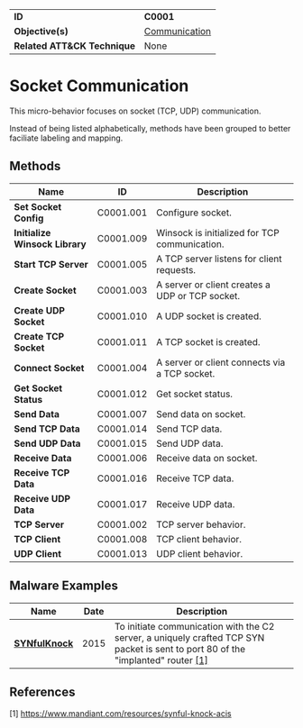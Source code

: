 |||
|---|---|
|**ID**|**C0001**|
|**Objective(s)**|[Communication](../communication)|
|**Related ATT&CK Technique**|None|


Socket Communication
====================
This micro-behavior focuses on socket (TCP, UDP) communication. 

Instead of being listed alphabetically, methods have been grouped to better faciliate labeling and mapping.

Methods
-------
|Name|ID|Description|
|---|---|---|
|**Set Socket Config**|C0001.001|Configure socket.|
|**Initialize Winsock Library**|C0001.009|Winsock is initialized for TCP communication.|
|**Start TCP Server**|C0001.005|A TCP server listens for client requests.|
|**Create Socket**|C0001.003|A server or client creates a UDP or TCP socket.|
|**Create UDP Socket**|C0001.010|A UDP socket is created.|
|**Create TCP Socket**|C0001.011|A TCP socket is created.|
|**Connect Socket**|C0001.004|A server or client connects via a TCP socket.|
|**Get Socket Status**|C0001.012|Get socket status.|
|**Send Data**|C0001.007|Send data on socket.|
|**Send TCP Data**|C0001.014|Send TCP data.|
|**Send UDP Data**|C0001.015|Send UDP data.|
|**Receive Data**|C0001.006|Receive data on socket.|
|**Receive TCP Data**|C0001.016|Receive TCP data.|
|**Receive UDP Data**|C0001.017|Receive UDP data.|
|**TCP Server**|C0001.002|TCP server behavior.|
|**TCP Client**|C0001.008|TCP client behavior.|
|**UDP Client**|C0001.013|UDP client behavior.|


Malware Examples
----------------
|Name|Date|Description|
|---|---|---|
|[**SYNfulKnock**](../xample-malware/synful-knock.md)|2015|To initiate communication with the C2 server, a uniquely crafted TCP SYN packet is sent to port 80 of the "implanted" router  [[1]](#1)|


References
----------
<a name="1">[1]</a> https://www.mandiant.com/resources/synful-knock-acis
